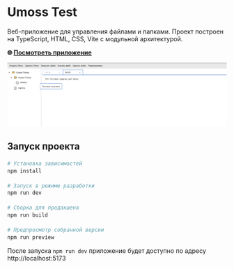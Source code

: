 # Umoss Test

Веб-приложение для управления файлами и папками.
Проект построен на TypeScript, HTML, CSS, Vite с модульной архитектурой.

**🌐 [Посмотреть приложение](https://umoss-test.vercel.app/)**

![Скриншот приложения](public/1.PNG)

## Запуск проекта

```bash
# Установка зависимостей
npm install

# Запуск в режиме разработки
npm run dev

# Сборка для продакшена
npm run build

# Предпросмотр собранной версии
npm run preview
```

После запуска `npm run dev` приложение будет доступно по адресу http://localhost:5173
